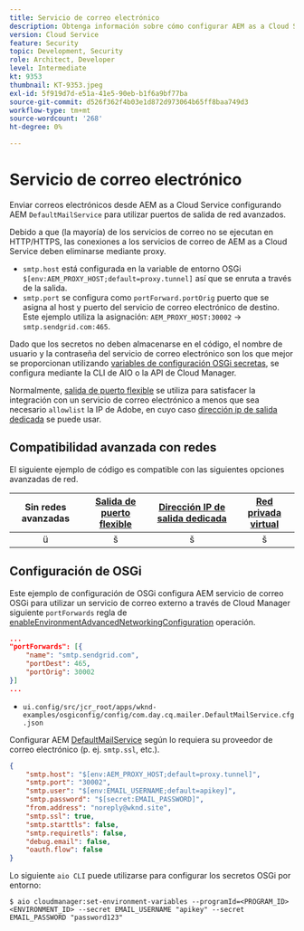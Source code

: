 ```yaml
---
title: Servicio de correo electrónico
description: Obtenga información sobre cómo configurar AEM as a Cloud Service para conectarse con un servicio de correo electrónico mediante puertos de salida.
version: Cloud Service
feature: Security
topic: Development, Security
role: Architect, Developer
level: Intermediate
kt: 9353
thumbnail: KT-9353.jpeg
exl-id: 5f919d7d-e51a-41e5-90eb-b1f6a9bf77ba
source-git-commit: d526f362f4b03e1d872d973064b65ff8baa749d3
workflow-type: tm+mt
source-wordcount: '268'
ht-degree: 0%

---
```


# Servicio de correo electrónico

Enviar correos electrónicos desde AEM as a Cloud Service configurando AEM `DefaultMailService` para utilizar puertos de salida de red avanzados.

Debido a que (la mayoría) de los servicios de correo no se ejecutan en HTTP/HTTPS, las conexiones a los servicios de correo de AEM as a Cloud Service deben eliminarse mediante proxy.

+ `smtp.host` está configurada en la variable de entorno OSGi `$[env:AEM_PROXY_HOST;default=proxy.tunnel]` así que se enruta a través de la salida.
+ `smtp.port` se configura como `portForward.portOrig` puerto que se asigna al host y puerto del servicio de correo electrónico de destino. Este ejemplo utiliza la asignación: `AEM_PROXY_HOST:30002` → `smtp.sendgrid.com:465`.

Dado que los secretos no deben almacenarse en el código, el nombre de usuario y la contraseña del servicio de correo electrónico son los que mejor se proporcionan utilizando [variables de configuración OSGi secretas](https://experienceleague.adobe.com/docs/experience-manager-cloud-service/implementing/deploying/configuring-osgi.html#secret-configuration-values), se configura mediante la CLI de AIO o la API de Cloud Manager.

Normalmente, [salida de puerto flexible](../flexible-port-egress.md) se utiliza para satisfacer la integración con un servicio de correo electrónico a menos que sea necesario `allowlist` la IP de Adobe, en cuyo caso [dirección ip de salida dedicada](../dedicated-egress-ip-address.md) se puede usar.

## Compatibilidad avanzada con redes

El siguiente ejemplo de código es compatible con las siguientes opciones avanzadas de red.

| Sin redes avanzadas | [Salida de puerto flexible](../flexible-port-egress.md) | [Dirección IP de salida dedicada](../dedicated-egress-ip-address.md) | [Red privada virtual](../vpn.md) |
|:-----:|:-----:|:------:|:---------:|
| ü | š | š | š |

## Configuración de OSGi

Este ejemplo de configuración de OSGi configura AEM servicio de correo OSGi para utilizar un servicio de correo externo a través de Cloud Manager siguiente `portForwards` regla de [enableEnvironmentAdvancedNetworkingConfiguration](https://www.adobe.io/experience-cloud/cloud-manager/reference/api/#operation/enableEnvironmentAdvancedNetworkingConfiguration) operación.

```json
...
"portForwards": [{
    "name": "smtp.sendgrid.com",
    "portDest": 465,
    "portOrig": 30002
}]
...
```

+ `ui.config/src/jcr_root/apps/wknd-examples/osgiconfig/config/com.day.cq.mailer.DefaultMailService.cfg.json`

Configurar AEM [DefaultMailService](https://experienceleague.adobe.com/docs/experience-manager-cloud-service/content/implementing/developing/development-guidelines.html#sending-email) según lo requiera su proveedor de correo electrónico (p. ej. `smtp.ssl`, etc.).

```json
{
    "smtp.host": "$[env:AEM_PROXY_HOST;default=proxy.tunnel]",
    "smtp.port": "30002",
    "smtp.user": "$[env:EMAIL_USERNAME;default=apikey]",
    "smtp.password": "$[secret:EMAIL_PASSWORD]",
    "from.address": "noreply@wknd.site",
    "smtp.ssl": true,
    "smtp.starttls": false, 
    "smtp.requiretls": false,
    "debug.email": false,
    "oauth.flow": false
}
```

Lo siguiente `aio CLI` puede utilizarse para configurar los secretos OSGi por entorno:

```shell
$ aio cloudmanager:set-environment-variables --programId=<PROGRAM_ID> <ENVIRONMENT_ID> --secret EMAIL_USERNAME "apikey" --secret EMAIL_PASSWORD "password123"
```
